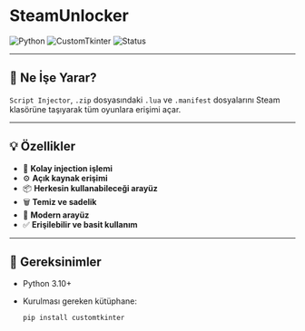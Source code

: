 # SteamUnlocker

![Python](https://img.shields.io/badge/Python-3.10%2B-green?logo=python&logoColor=white)
![CustomTkinter](https://img.shields.io/badge/UI-CustomTkinter-09B5E3)
![Status](https://img.shields.io/badge/Durum-Aktif-brightgreen)

---

## 🎯 Ne İşe Yarar?

`Script Injector`, `.zip` dosyasındaki `.lua` ve `.manifest` dosyalarını Steam klasörüne taşıyarak tüm oyunlara erişimi açar.

---

## 💡 Özellikler

- 🔁 **Kolay injection işlemi**
- ⚙️ **Açık kaynak erişimi**
- 📦 **Herkesin kullanabileceği arayüz**
- 🗑️ **Temiz ve sadelik**
- 🌙 **Modern arayüz**
- ✅ **Erişilebilir ve basit kullanım**

---

## 🔧 Gereksinimler

- Python 3.10+
- Kurulması gereken kütüphane:
  
  ```bash
  pip install customtkinter
